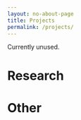 ```yaml
---
layout: no-about-page
title: Projects
permalink: /projects/
---
```


Currently unused.

# Research

# Other

